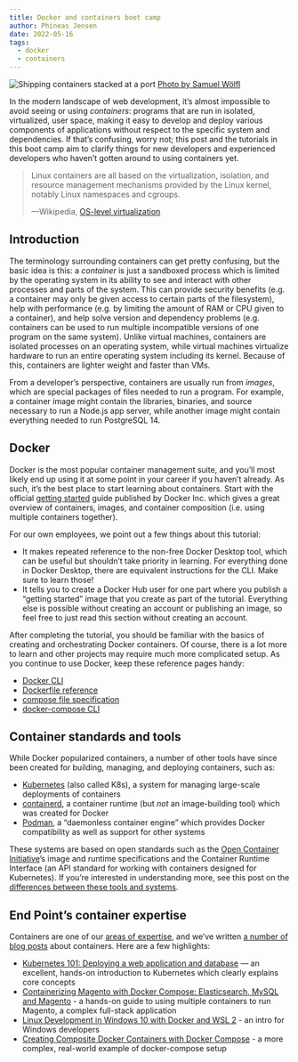 ```yaml
---
title: Docker and containers boot camp
author: Phineas Jensen
date: 2022-05-16
tags:
  - docker
  - containers
---
```


![Shipping containers stacked at a port](/blog/2022/02/container-boot-camp/pexels-samuel-wölfl-1427541.webp)
[Photo by Samuel Wölfl](https://www.pexels.com/photo/intermodal-container-stacked-on-port-1427541/)

In the modern landscape of web development, it’s almost impossible to avoid seeing or using _containers_: programs that are run in isolated, virtualized, user space, making it easy to develop and deploy various components of applications without respect to the specific system and dependencies. If that’s confusing, worry not; this post and the tutorials in this boot camp aim to clarify things for new developers and experienced developers who haven’t gotten around to using containers yet.

> Linux containers are all based on the virtualization, isolation, and resource management mechanisms provided by the Linux kernel, notably Linux namespaces and cgroups.
>
> —Wikipedia, [OS-level virtualization](https://en.wikipedia.org/wiki/OS-level_virtualization)

## Introduction

The terminology surrounding containers can get pretty confusing, but the basic idea is this: a _container_ is just a sandboxed process which is limited by the operating system in its ability to see and interact with other processes and parts of the system. This can provide security benefits (e.g. a container may only be given access to certain parts of the filesystem), help with performance (e.g. by limiting the amount of RAM or CPU given to a container), and help solve version and dependency problems (e.g. containers can be used to run multiple incompatible versions of one program on the same system). Unlike virtual machines, containers are isolated processes on an operating system, while virtual machines virtualize hardware to run an entire operating system including its kernel. Because of this, containers are lighter weight and faster than VMs.

From a developer’s perspective, containers are usually run from _images_, which are special packages of files needed to run a program. For example, a container image might contain the libraries, binaries, and source necessary to run a Node.js app server, while another image might contain everything needed to run PostgreSQL 14.

## Docker

Docker is the most popular container management suite, and you’ll most likely end up using it at some point in your career if you haven’t already. As such, it’s the best place to start learning about containers. Start with the official [getting started](https://docs.docker.com/get-started/) guide published by Docker Inc. which gives a great overview of containers, images, and container composition (i.e. using multiple containers together).

For our own employees, we point out a few things about this tutorial:

- It makes repeated reference to the non-free Docker Desktop tool, which can be useful but shouldn’t take priority in learning. For everything done in Docker Desktop, there are equivalent instructions for the CLI. Make sure to learn those!
- It tells you to create a Docker Hub user for one part where you publish a “getting started” image that you create as part of the tutorial. Everything else is possible without creating an account or publishing an image, so feel free to just read this section without creating an account.

After completing the tutorial, you should be familiar with the basics of creating and orchestrating Docker containers. Of course, there is a lot more to learn and other projects may require much more complicated setup. As you continue to use Docker, keep these reference pages handy:

- [Docker CLI](https://docs.docker.com/engine/reference/commandline/cli/)
- [Dockerfile reference](https://docs.docker.com/engine/reference/builder/)
- [compose file specification](https://docs.docker.com/compose/compose-file/)
- [docker-compose CLI](https://docs.docker.com/compose/reference/)

## Container standards and tools

While Docker popularized containers, a number of other tools have since been created for building, managing, and deploying containers, such as:

- [Kubernetes](https://kubernetes.io/) (also called K8s), a system for managing large-scale deployments of containers
- [containerd](https://containerd.io/), a container runtime (but _not_ an image-building tool) which was created for Docker
- [Podman](https://podman.io/), a “daemonless container engine” which provides Docker compatibility as well as support for other systems

These systems are based on open standards such as the [Open Container Initiative](https://github.com/opencontainers)’s image and runtime specifications and the Container Runtime Interface (an API standard for working with containers designed for Kubernetes). If you’re interested in understanding more, see this post on the [differences between these tools and systems](https://www.tutorialworks.com/difference-docker-containerd-runc-crio-oci/).

## End Point’s container expertise

Containers are one of our [areas of expertise](https://www.endpointdev.com/expertise/containers-virtualization/), and we’ve written [a number of blog posts](https://www.endpointdev.com/blog/tags/docker/) about containers. Here are a few highlights:

- [Kubernetes 101: Deploying a web application and database](https://www.endpointdev.com/blog/2022/01/kubernetes-101/) — an excellent, hands-on introduction to Kubernetes which clearly explains core concepts
- [Containerizing Magento with Docker Compose: Elasticsearch, MySQL and Magento](https://www.endpointdev.com/blog/2020/08/containerizing-magento-with-docker-compose-elasticsearch-mysql-and-magento/) - a hands-on guide to using multiple containers to run Magento, a complex full-stack application
- [Linux Development in Windows 10 with Docker and WSL 2](https://www.endpointdev.com/blog/2020/06/linux-development-in-windows-10-docker-wsl-2/) - an intro for Windows developers
- [Creating Composite Docker Containers with Docker Compose](https://www.endpointdev.com/blog/2016/02/creating-composite-docker-containers/) - a more complex, real-world example of docker-compose setup

